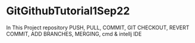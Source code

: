 # GitGithubTutorial1Sep22

In This Project repository 
PUSH,
PULL,
COMMIT,
GIT CHECKOUT,
REVERT COMMIT,
ADD BRANCHES,
MERGING,
 cmd & intellj IDE
 
